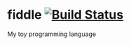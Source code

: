# fiddle [![Build Status](https://travis-ci.org/semrekkers/fiddle.svg?branch=master)](https://travis-ci.org/semrekkers/fiddle)

My toy programming language
